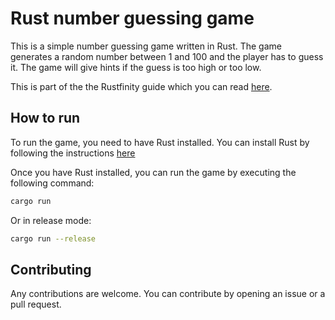 # Rust number guessing game

This is a simple number guessing game written in Rust. The game generates a random number between 1 and 100 and the player has to guess it. The game will give hints if the guess is too high or too low.

This is part of the the Rustfinity guide which you can read [here](https://rustfinity.com/learn/rust/number-guessing-game).

## How to run

To run the game, you need to have Rust installed. You can install Rust by following the instructions [here](https://www.rustfinity.com/learn/rust/getting-started/installation)

Once you have Rust installed, you can run the game by executing the following command:

```bash
cargo run
```

Or in release mode:

```bash
cargo run --release
```

## Contributing

Any contributions are welcome. You can contribute by opening an issue or a pull request.
